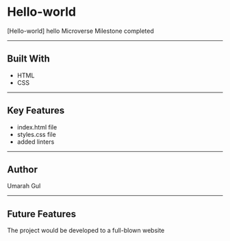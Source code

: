 # Hello-world

[Hello-world] hello Microverse Milestone completed

-------------------------------------------------
Built With
-------------------------------------------------
* HTML
* CSS 

-----------------------------------------------
Key Features
------------------------------------------------
* index.html file
* styles.css file
* added linters 



 
----------------------------------------------
Author
-----------------------------------------------
Umarah Gul



-----------------------------------------------------
Future Features 
-----------------------------------------------------
The project would be developed to a full-blown website
